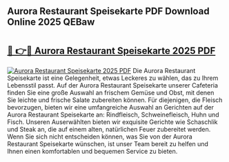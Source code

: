 ## Aurora Restaurant Speisekarte PDF Download Online 2025 QEBaw

# <h2><a href="http://gc6ulq.nevu.top/?p=Aurora+Restaurant+Speisekarte">🔗 👉🔴 Aurora Restaurant Speisekarte 2025 PDF</a></h2>

[![Aurora Restaurant Speisekarte 2025 PDF](https://i.imgur.com/dBaPXMq.png)](http://gc6ulq.nevu.top/?p=Aurora+Restaurant+Speisekarte)
Die Aurora Restaurant Speisekarte ist eine Gelegenheit, etwas Leckeres zu wählen, das zu Ihrem Lebensstil passt. Auf der Aurora Restaurant Speisekarte unserer Cafeteria finden Sie eine große Auswahl an frischem Gemüse und Obst, mit denen Sie leichte und frische Salate zubereiten können. Für diejenigen, die Fleisch bevorzugen, bieten wir eine umfangreiche Auswahl an Gerichten auf der Aurora Restaurant Speisekarte an: Rindfleisch, Schweinefleisch, Huhn und Fisch. Unseren Auserwählten bieten wir exquisite Gerichte wie Schaschlik und Steak an, die auf einem alten, natürlichen Feuer zubereitet werden. Wenn Sie sich nicht entscheiden können, was Sie von der Aurora Restaurant Speisekarte wünschen, ist unser Team bereit zu helfen und Ihnen einen komfortablen und bequemen Service zu bieten.
